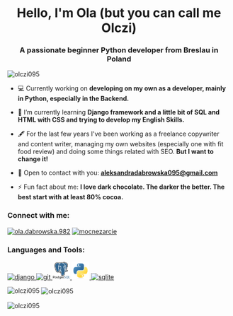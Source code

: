 <h1 align="center">Hello, I'm Ola (but you can call me Olczi)</h1>
<h3 align="center">A passionate beginner Python developer from Breslau in Poland</h3>

<p align="left"> <img src="https://komarev.com/ghpvc/?username=olczi095&label=Profile%20views&color=0e75b6&style=flat" alt="olczi095" /> </p>

- 💻 Currently working on **developing on my own as a developer, mainly in Python, especially in the Backend.**

- 🥷 I’m currently learning **Django framework and a little bit of SQL and HTML with CSS and trying to develop my English Skills.**

- 🖋️ For the last few years I've been working as a freelance copywriter and content writer, managing my own websites (especially one with fit food review) and doing some things related with SEO. **But I want to change it!**

- 📩 Open to contact with you: **aleksandradabrowska095@gmail.com**

- ⚡ Fun fact about me: **I love dark chocolate. The darker the better. The best start with at least 80% cocoa.**

<h3 align="left">Connect with me:</h3>
<p align="left">
<a href="https://fb.com/ola.dabrowska.982" target="blank"><img align="center" src="https://raw.githubusercontent.com/rahuldkjain/github-profile-readme-generator/master/src/images/icons/Social/facebook.svg" alt="ola.dabrowska.982" height="30" width="40" /></a>
<a href="https://instagram.com/mocnezarcie" target="blank"><img align="center" src="https://raw.githubusercontent.com/rahuldkjain/github-profile-readme-generator/master/src/images/icons/Social/instagram.svg" alt="mocnezarcie" height="30" width="40" /></a>
</p>

<h3 align="left">Languages and Tools:</h3>
<p align="left"> <a href="https://www.djangoproject.com/" target="_blank" rel="noreferrer"> <img src="https://cdn.worldvectorlogo.com/logos/django.svg" alt="django" width="40" height="40"/> </a> <a href="https://git-scm.com/" target="_blank" rel="noreferrer"> <img src="https://www.vectorlogo.zone/logos/git-scm/git-scm-icon.svg" alt="git" width="40" height="40"/> </a> <a href="https://www.postgresql.org" target="_blank" rel="noreferrer"> <img src="https://raw.githubusercontent.com/devicons/devicon/master/icons/postgresql/postgresql-original-wordmark.svg" alt="postgresql" width="40" height="40"/> </a> <a href="https://www.python.org" target="_blank" rel="noreferrer"> <img src="https://raw.githubusercontent.com/devicons/devicon/master/icons/python/python-original.svg" alt="python" width="40" height="40"/> </a> <a href="https://www.sqlite.org/" target="_blank" rel="noreferrer"> <img src="https://www.vectorlogo.zone/logos/sqlite/sqlite-icon.svg" alt="sqlite" width="40" height="40"/> </a> </p>

<p><img align="left" src="https://github-readme-stats.vercel.app/api/top-langs?username=olczi095&show_icons=true&locale=en&layout=compact" alt="olczi095" /></p>

<p>&nbsp;<img align="center" src="https://github-readme-stats.vercel.app/api?username=olczi095&show_icons=true&locale=en" alt="olczi095" /></p>

<p><img align="center" src="https://github-readme-streak-stats.herokuapp.com/?user=olczi095&" alt="olczi095" /></p>
